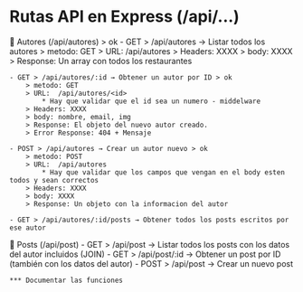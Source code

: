 #  Rutas API en Express (/api/...)

📁 Autores (/api/autores) > ok
    - GET > /api/autores → Listar todos los autores
        > metodo: GET
        > URL:  /api/autores
        > Headers: XXXX
        > body: XXXX
        > Response: Un array con todos los restaurantes

    - GET > /api/autores/:id → Obtener un autor por ID > ok
        > metodo: GET
        > URL:  /api/autores/<id>
            * Hay que validar que el id sea un numero - middelware
        > Headers: XXXX
        > body: nombre, email, img
        > Response: El objeto del nuevo autor creado.
        > Error Response: 404 + Mensaje

    - POST > /api/autores → Crear un autor nuevo > ok
        > metodo: POST
        > URL:  /api/autores
            * Hay que validar que los campos que vengan en el body esten todos y sean correctos
        > Headers: XXXX
        > body: XXXX
        > Response: Un objeto con la informacion del autor

    - GET > /api/autores/:id/posts → Obtener todos los posts escritos por ese autor

📁 Posts (/api/post)
    - GET > /api/post → Listar todos los posts con los datos del autor incluidos (JOIN)
    - GET > /api/post/:id → Obtener un post por ID (también con los datos del autor)
    - POST > /api/post → Crear un nuevo post


    *** Documentar las funciones
